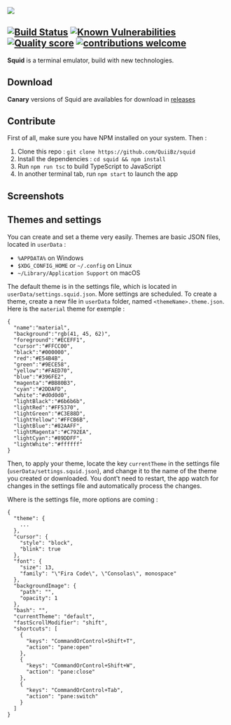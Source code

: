 ![](https://i.imgur.com/gcAGPt1.png)

[![Build Status](https://travis-ci.org/QuiiBz/squid.svg?branch=canary)](https://travis-ci.org/QuiiBz/squid)
[![Known Vulnerabilities](https://snyk.io/test/github/QuiiBz/squid/badge.svg?targetFile=package.json)](https://snyk.io/test/github/QuiiBz/squid?targetFile=package.json)
[![Quality score](https://www.code-inspector.com/project/4175/score/svg)](https://www.code-inspector.com/project/4175/score/svg)
[![contributions welcome](https://img.shields.io/badge/contributions-welcome-brightgreen.svg?style=flat)](https://github.com/QuiiBz/squid/issues)
----

**Squid** is a terminal emulator, build with new technologies.

## Download
**Canary** versions of Squid are availables for download in [releases](https://github.com/QuiiBz/squid/releases)

## Contribute
First of all, make sure you have NPM installed on your system. Then :
1) Clone this repo : `git clone https://github.com/QuiiBz/squid`
2) Install the dependencies : `cd squid && npm install`
3) Run `npm run tsc` to build TypeScript to JavaScript
4) In another terminal tab, run `npm start` to launch the app

## Screenshots

## Themes and settings
You can create and set a theme very easily. Themes are basic JSON files, located in `userData` :
* `%APPDATA%` on Windows
* `$XDG_CONFIG_HOME` or `~/.config` on Linux
* `~/Library/Application Support` on macOS

The default theme is in the settings file, which is located in `userData/settings.squid.json`. More settings are scheduled.
To create a theme, create a new file in `userData` folder, named `<themeName>.theme.json`. Here is the `material` theme for exemple :
```
{
  "name":"material",
  "background":"rgb(41, 45, 62)",
  "foreground":"#ECEFF1",
  "cursor":"#FFCC00",
  "black":"#000000",
  "red":"#E54B4B",
  "green":"#9ECE58",
  "yellow":"#FAED70",
  "blue":"#396FE2",
  "magenta":"#BB80B3",
  "cyan":"#2DDAFD",
  "white":"#d0d0d0",
  "lightBlack":"#6b6b6b",
  "lightRed":"#FF5370",
  "lightGreen":"#C3E88D",
  "lightYellow":"#FFCB6B",
  "lightBlue":"#82AAFF",
  "lightMagenta":"#C792EA",
  "lightCyan":"#89DDFF",
  "lightWhite":"#ffffff"
}
```

Then, to apply your theme, locate the key `currentTheme` in the settings file (`userData/settings.squid.json`), and change it to the name of the theme you created or downloaded. You dont't need to restart, the app watch for changes in the settings file and automatically process the changes.

Where is the settings file, more options are coming :
```
{
  "theme": {
    ...
  },
  "cursor": {
    "style": "block",
    "blink": true
  },
  "font": {
    "size": 13,
    "family": "\"Fira Code\", \"Consolas\", monospace"
  },
  "backgroundImage": {
    "path": "",
    "opacity": 1
  },
  "bash": "",
  "currentTheme": "default",
  "fastScrollModifier": "shift",
  "shortcuts": [
    {
      "keys": "CommandOrControl+Shift+T",
      "action": "pane:open"
    },
    {
      "keys": "CommandOrControl+Shift+W",
      "action": "pane:close"
    },
    {
      "keys": "CommandOrControl+Tab",
      "action": "pane:switch"
    }
  ]
}
```

